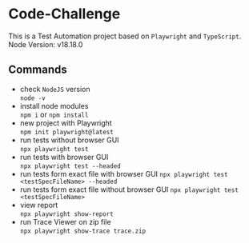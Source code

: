 # Code-Challenge

This is a Test Automation project based on `Playwright` and `TypeScript`.  
Node Version: v18.18.0

## Commands

- check `NodeJS` version  
  `node -v`
- install node modules  
  `npm i` or `npm install`
- new project with Playwright  
  `npm init playwright@latest`
- run tests without browser GUI  
  `npx playwright test`
- run tests with browser GUI  
  `npx playwright test --headed`
- run tests form exact file with browser GUI
  `npx playwright test <testSpecFileName> --headed`
- run tests form exact file without browser GUI
  `npx playwright test <testSpecFileName>`
- view report  
  `npx playwright show-report`
- run Trace Viewer on zip file  
  `npx playwright show-trace trace.zip`